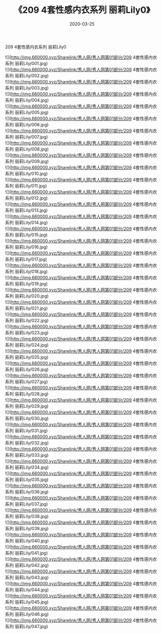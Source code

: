 ﻿---
layout: post
title:  《209 4套性感内衣系列 丽莉Lily0》
date:   2020-03-25
img: http://img.660000.xyz/Sharelink/秀人网/秀人网第01部分/209 4套性感内衣系列 丽莉Lily0/000.jpg
categories: [美女, 清纯, 唯美]
---

209 4套性感内衣系列 丽莉Lily0

  ![](http://img.660000.xyz/Sharelink/秀人网/秀人网第01部分/209 4套性感内衣系列 丽莉Lily/001.jpg) <br> ![](http://img.660000.xyz/Sharelink/秀人网/秀人网第01部分/209 4套性感内衣系列 丽莉Lily/002.jpg) <br> ![](http://img.660000.xyz/Sharelink/秀人网/秀人网第01部分/209 4套性感内衣系列 丽莉Lily/003.jpg) <br> ![](http://img.660000.xyz/Sharelink/秀人网/秀人网第01部分/209 4套性感内衣系列 丽莉Lily/004.jpg) <br> ![](http://img.660000.xyz/Sharelink/秀人网/秀人网第01部分/209 4套性感内衣系列 丽莉Lily/005.jpg) <br> ![](http://img.660000.xyz/Sharelink/秀人网/秀人网第01部分/209 4套性感内衣系列 丽莉Lily/006.jpg) <br> ![](http://img.660000.xyz/Sharelink/秀人网/秀人网第01部分/209 4套性感内衣系列 丽莉Lily/007.jpg) <br> ![](http://img.660000.xyz/Sharelink/秀人网/秀人网第01部分/209 4套性感内衣系列 丽莉Lily/008.jpg) <br> ![](http://img.660000.xyz/Sharelink/秀人网/秀人网第01部分/209 4套性感内衣系列 丽莉Lily/009.jpg) <br> ![](http://img.660000.xyz/Sharelink/秀人网/秀人网第01部分/209 4套性感内衣系列 丽莉Lily/010.jpg) <br> ![](http://img.660000.xyz/Sharelink/秀人网/秀人网第01部分/209 4套性感内衣系列 丽莉Lily/011.jpg) <br> ![](http://img.660000.xyz/Sharelink/秀人网/秀人网第01部分/209 4套性感内衣系列 丽莉Lily/012.jpg) <br> ![](http://img.660000.xyz/Sharelink/秀人网/秀人网第01部分/209 4套性感内衣系列 丽莉Lily/013.jpg) <br> ![](http://img.660000.xyz/Sharelink/秀人网/秀人网第01部分/209 4套性感内衣系列 丽莉Lily/014.jpg) <br> ![](http://img.660000.xyz/Sharelink/秀人网/秀人网第01部分/209 4套性感内衣系列 丽莉Lily/015.jpg) <br> ![](http://img.660000.xyz/Sharelink/秀人网/秀人网第01部分/209 4套性感内衣系列 丽莉Lily/016.jpg) <br> ![](http://img.660000.xyz/Sharelink/秀人网/秀人网第01部分/209 4套性感内衣系列 丽莉Lily/017.jpg) <br> ![](http://img.660000.xyz/Sharelink/秀人网/秀人网第01部分/209 4套性感内衣系列 丽莉Lily/018.jpg) <br> ![](http://img.660000.xyz/Sharelink/秀人网/秀人网第01部分/209 4套性感内衣系列 丽莉Lily/019.jpg) <br> ![](http://img.660000.xyz/Sharelink/秀人网/秀人网第01部分/209 4套性感内衣系列 丽莉Lily/020.jpg) <br> ![](http://img.660000.xyz/Sharelink/秀人网/秀人网第01部分/209 4套性感内衣系列 丽莉Lily/021.jpg) <br> ![](http://img.660000.xyz/Sharelink/秀人网/秀人网第01部分/209 4套性感内衣系列 丽莉Lily/022.jpg) <br> ![](http://img.660000.xyz/Sharelink/秀人网/秀人网第01部分/209 4套性感内衣系列 丽莉Lily/023.jpg) <br> ![](http://img.660000.xyz/Sharelink/秀人网/秀人网第01部分/209 4套性感内衣系列 丽莉Lily/024.jpg) <br> ![](http://img.660000.xyz/Sharelink/秀人网/秀人网第01部分/209 4套性感内衣系列 丽莉Lily/025.jpg) <br> ![](http://img.660000.xyz/Sharelink/秀人网/秀人网第01部分/209 4套性感内衣系列 丽莉Lily/026.jpg) <br> ![](http://img.660000.xyz/Sharelink/秀人网/秀人网第01部分/209 4套性感内衣系列 丽莉Lily/027.jpg) <br> ![](http://img.660000.xyz/Sharelink/秀人网/秀人网第01部分/209 4套性感内衣系列 丽莉Lily/028.jpg) <br> ![](http://img.660000.xyz/Sharelink/秀人网/秀人网第01部分/209 4套性感内衣系列 丽莉Lily/029.jpg) <br> ![](http://img.660000.xyz/Sharelink/秀人网/秀人网第01部分/209 4套性感内衣系列 丽莉Lily/030.jpg) <br> ![](http://img.660000.xyz/Sharelink/秀人网/秀人网第01部分/209 4套性感内衣系列 丽莉Lily/031.jpg) <br> ![](http://img.660000.xyz/Sharelink/秀人网/秀人网第01部分/209 4套性感内衣系列 丽莉Lily/032.jpg) <br> ![](http://img.660000.xyz/Sharelink/秀人网/秀人网第01部分/209 4套性感内衣系列 丽莉Lily/033.jpg) <br> ![](http://img.660000.xyz/Sharelink/秀人网/秀人网第01部分/209 4套性感内衣系列 丽莉Lily/034.jpg) <br> ![](http://img.660000.xyz/Sharelink/秀人网/秀人网第01部分/209 4套性感内衣系列 丽莉Lily/035.jpg) <br> ![](http://img.660000.xyz/Sharelink/秀人网/秀人网第01部分/209 4套性感内衣系列 丽莉Lily/036.jpg) <br> ![](http://img.660000.xyz/Sharelink/秀人网/秀人网第01部分/209 4套性感内衣系列 丽莉Lily/037.jpg) <br> ![](http://img.660000.xyz/Sharelink/秀人网/秀人网第01部分/209 4套性感内衣系列 丽莉Lily/038.jpg) <br> ![](http://img.660000.xyz/Sharelink/秀人网/秀人网第01部分/209 4套性感内衣系列 丽莉Lily/039.jpg) <br> ![](http://img.660000.xyz/Sharelink/秀人网/秀人网第01部分/209 4套性感内衣系列 丽莉Lily/040.jpg) <br> ![](http://img.660000.xyz/Sharelink/秀人网/秀人网第01部分/209 4套性感内衣系列 丽莉Lily/041.jpg) <br> ![](http://img.660000.xyz/Sharelink/秀人网/秀人网第01部分/209 4套性感内衣系列 丽莉Lily/042.jpg) <br> ![](http://img.660000.xyz/Sharelink/秀人网/秀人网第01部分/209 4套性感内衣系列 丽莉Lily/043.jpg) <br> ![](http://img.660000.xyz/Sharelink/秀人网/秀人网第01部分/209 4套性感内衣系列 丽莉Lily/044.jpg) <br> ![](http://img.660000.xyz/Sharelink/秀人网/秀人网第01部分/209 4套性感内衣系列 丽莉Lily/045.jpg) <br> ![](http://img.660000.xyz/Sharelink/秀人网/秀人网第01部分/209 4套性感内衣系列 丽莉Lily/046.jpg) <br> ![](http://img.660000.xyz/Sharelink/秀人网/秀人网第01部分/209 4套性感内衣系列 丽莉Lily/047.jpg) <br>